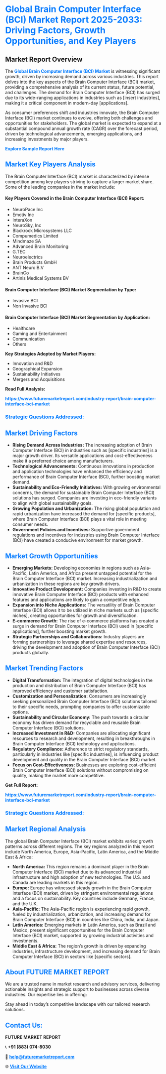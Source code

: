 <h1 style="color: #007BFF;">Global Brain Computer Interface (BCI) Market Report 2025-2033: Driving Factors, Growth Opportunities, and Key Players</h1>

<section id="overview">
<h2>Market Report Overview</h2>
<p>The <a href="https://www.futuremarketreport.com/industry-report/brain-computer-interface-bci-market" style="color: #007BFF; text-decoration: none;"><strong>Global Brain Computer Interface (BCI) Market</strong></a> is witnessing significant growth, driven by increasing demand across various industries. This report delves into the key aspects of the Brain Computer Interface (BCI) market, providing a comprehensive analysis of its current status, future potential, and challenges. The demand for Brain Computer Interface (BCI) has surged due to its wide-ranging applications in industries such as [insert industries], making it a critical component in modern-day [applications].</p>
<p>As consumer preferences shift and industries innovate, the Brain Computer Interface (BCI) market continues to evolve, offering both challenges and opportunities for stakeholders. The global market is expected to expand at a substantial compound annual growth rate (CAGR) over the forecast period, driven by technological advancements, emerging applications, and increasing investments by major players.</p>
</section>

<section id="overview">
<p><a href="https://www.futuremarketreport.com/request-sample/reportId=27456" style="color: #007BFF; text-decoration: none;"><strong>Explore Sample Report Here</strong></a></p>
</section>

<section id="key-players">
<h2 style="color: #007BFF;">Market Key Players Analysis</h2>
<p>The Brain Computer Interface (BCI) market is characterized by intense competition among key players striving to capture a larger market share. Some of the leading companies in the market include:</p>
<h4>Key Players Covered in the Brain Computer Interface (BCI) Report:</h4>
<ul><li>NeuroPace Inc</li><li>Emotiv Inc</li><li>InteraXon</li><li>NeuroSky, Inc</li><li>Blackrock Microsystems LLC</li><li>Compumedics Limited</li><li>Mindmaze SA</li><li>Advanced Brain Monitoring</li><li>G.TEC</li><li>Neuroelectrics</li><li>Brain Products GmbH</li><li>ANT Neuro B.V</li><li>BrainCo</li><li>Artinis Medical Systems BV</li></ul>
<h4>Brain Computer Interface (BCI) Market Segmentation by Type:</h4>
<ul><li>Invasive BCI</li><li>Non Invasive BCI</li></ul>

<h4>Brain Computer Interface (BCI) Market Segmentation by Application:</h4>
<ul><li>Healthcare</li><li>Gaming and Entertainment</li><li>Communication</li><li>Others</li></ul>
<p><strong>Key Strategies Adopted by Market Players:</strong></p>
<ul>
<li>Innovation and R&D</li>
<li>Geographical Expansion</li>
<li>Sustainability Initiatives</li>
<li>Mergers and Acquisitions</li>
</ul>
</section>

<section>
<p><strong>Read Full Analysis: </strong></p><a href="https://www.futuremarketreport.com/industry-report/brain-computer-interface-bci-market" style="color: #007BFF; text-decoration: none;"><strong>https://www.futuremarketreport.com/industry-report/brain-computer-interface-bci-market</strong></a>
<h3 style="color: #007BFF;">Strategic Questions Addressed:</h3>
</section>

<section id="driving-factors">
<h2 style="color: #007BFF;">Market Driving Factors</h2>
<ul>
<li><strong>Rising Demand Across Industries:</strong> The increasing adoption of Brain Computer Interface (BCI) in industries such as [specific industries] is a major growth driver. Its versatile applications and cost-effectiveness make it a preferred choice among manufacturers.</li>
<li><strong>Technological Advancements:</strong> Continuous innovations in production and application technologies have enhanced the efficiency and performance of Brain Computer Interface (BCI), further boosting market demand.</li>
<li><strong>Sustainability and Eco-Friendly Initiatives:</strong> With growing environmental concerns, the demand for sustainable Brain Computer Interface (BCI) solutions has surged. Companies are investing in eco-friendly variants to align with global sustainability goals.</li>
<li><strong>Growing Population and Urbanization:</strong> The rising global population and rapid urbanization have increased the demand for [specific products], where Brain Computer Interface (BCI) plays a vital role in meeting consumer needs.</li>
<li><strong>Government Policies and Incentives:</strong> Supportive government regulations and incentives for industries using Brain Computer Interface (BCI) have created a conducive environment for market growth.</li>
</ul>
</section>

<section id="growth-opportunities">
<h2 style="color: #007BFF;">Market Growth Opportunities</h2>
<ul>
<li><strong>Emerging Markets:</strong> Developing economies in regions such as Asia-Pacific, Latin America, and Africa present untapped potential for the Brain Computer Interface (BCI) market. Increasing industrialization and urbanization in these regions are key growth drivers.</li>
<li><strong>Innovative Product Development:</strong> Companies investing in R&D to create innovative Brain Computer Interface (BCI) products with enhanced features and applications are likely to gain a competitive edge.</li>
<li><strong>Expansion into Niche Applications:</strong> The versatility of Brain Computer Interface (BCI) allows it to be utilized in niche markets such as [specific niches], creating opportunities for growth and diversification.</li>
<li><strong>E-commerce Growth:</strong> The rise of e-commerce platforms has created a surge in demand for Brain Computer Interface (BCI) used in [specific applications], further boosting market growth.</li>
<li><strong>Strategic Partnerships and Collaborations:</strong> Industry players are forming partnerships to leverage shared expertise and resources, driving the development and adoption of Brain Computer Interface (BCI) products globally.</li>
</ul>
</section>

<section id="trending-factors">
<h2 style="color: #007BFF;">Market Trending Factors</h2>
<ul>
<li><strong>Digital Transformation:</strong> The integration of digital technologies in the production and distribution of Brain Computer Interface (BCI) has improved efficiency and customer satisfaction.</li>
<li><strong>Customization and Personalization:</strong> Consumers are increasingly seeking personalized Brain Computer Interface (BCI) solutions tailored to their specific needs, prompting companies to offer customizable options.</li>
<li><strong>Sustainability and Circular Economy:</strong> The push towards a circular economy has driven demand for recyclable and reusable Brain Computer Interface (BCI) solutions.</li>
<li><strong>Increased Investment in R&D:</strong> Companies are allocating significant resources to research and development, resulting in breakthroughs in Brain Computer Interface (BCI) technology and applications.</li>
<li><strong>Regulatory Compliance:</strong> Adherence to strict regulatory standards, particularly in industries like [specific industries], is influencing product development and quality in the Brain Computer Interface (BCI) market.</li>
<li><strong>Focus on Cost-Effectiveness:</strong> Businesses are exploring cost-efficient Brain Computer Interface (BCI) solutions without compromising on quality, making the market more competitive.</li>
</ul>
</section>

<section>
<p><strong>Get Full Report: </strong></p><a href="https://www.futuremarketreport.com/industry-report/brain-computer-interface-bci-market" style="color: #007BFF; text-decoration: none;"><strong>https://www.futuremarketreport.com/industry-report/brain-computer-interface-bci-market</strong></a>
<h3 style="color: #007BFF;">Strategic Questions Addressed:</h3>
</section>


<section id="regional-analysis">
<h2 style="color: #007BFF;">Market Regional Analysis</h2>
<p>The global Brain Computer Interface (BCI) market exhibits varied growth patterns across different regions. The key regions analyzed in this report include North America, Europe, Asia-Pacific, Latin America, and the Middle East & Africa:</p>
<ul>
<li><strong>North America:</strong> This region remains a dominant player in the Brain Computer Interface (BCI) market due to its advanced industrial infrastructure and high adoption of new technologies. The U.S. and Canada are leading markets in this region.</li>
<li><strong>Europe:</strong> Europe has witnessed steady growth in the Brain Computer Interface (BCI) market, driven by stringent environmental regulations and a focus on sustainability. Key countries include Germany, France, and the U.K.</li>
<li><strong>Asia-Pacific:</strong> The Asia-Pacific region is experiencing rapid growth, fueled by industrialization, urbanization, and increasing demand for Brain Computer Interface (BCI) in countries like China, India, and Japan.</li>
<li><strong>Latin America:</strong> Emerging markets in Latin America, such as Brazil and Mexico, present significant opportunities for the Brain Computer Interface (BCI) market, supported by growing industrial activities and investments.</li>
<li><strong>Middle East & Africa:</strong> The region’s growth is driven by expanding industries, infrastructure development, and increasing demand for Brain Computer Interface (BCI) in sectors like [specific sectors].</li>
</ul>
</section>

<footer>
<h2 style="color: #007BFF;">About FUTURE MARKET REPORT</h2>
<p>We are a trusted name in market research and advisory services, delivering actionable insights and strategic support to businesses across diverse industries. Our expertise lies in offering:</p>

<p>Stay ahead in today’s competitive landscape with our tailored research solutions.</p>

<h2 style="color: #007BFF;">Contact Us:</h2>
<p><strong>FUTURE MARKET REPORT</strong></p>
<p>📞 <strong>+91 (883) 074-8030</strong></p>
<p>📧 <strong><a href="mailto:help@futuremarketreport.com" style="color: #007BFF;">help@futuremarketreport.com</a></strong></p>
<p>🌐 <strong><a href="https://www.futuremarketreport.com/" style="color: #007BFF;">Visit Our Website</a></strong></p>
</footer>
